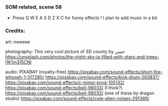 ### SOM related, scene 58

- Press Q W E A S D Z X C for funny effects ! I plan to add music in a bit

### Credits:

art: meeeee

photography: 
This very cool picture of SD county by حسن
https://unsplash.com/photos/the-night-sky-is-filled-with-stars-and-trees-l1K1m315CNI

audio: PIXABAY (royalty-free)
https://pixabay.com/sound-effects/short-fire-whoosh-1-317280/
https://pixabay.com/sound-effects/kick-drum-263837/
https://pixabay.com/sound-effects/c-minor-prog-105132/
https://pixabay.com/sound-effects/bell-98033/ (I think?)
https://pixabay.com/sound-effects/bell-98033/ (one of these by dragon studio)
https://pixabay.com/sound-effects/cute-alien-noises-291369/
